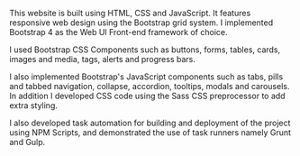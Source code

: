This website is built using HTML, CSS and JavaScript. It features responsive web design using the Bootstrap grid system. I implemented Bootstrap 4 as the Web UI Front-end framework of choice. 

I used Bootstrap CSS Components such as  buttons, forms, tables, cards, images and media, tags, alerts and progress bars.

I also implemented Bootstrap's JavaScript components such as tabs, pills and tabbed navigation, collapse, accordion, tooltips, modals and carousels. In addition I developed CSS code using the Sass CSS preprocessor to add extra styling.

I also developed task automation for building and deployment of the project using NPM Scripts, and demonstrated the use of task runners namely Grunt and Gulp.
